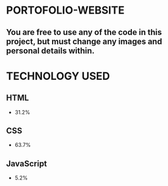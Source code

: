 # PORTOFOLIO-WEBSITE
## You are free to use any of the code in this project, but must change any images and personal details within.

# TECHNOLOGY USED
## HTML 
 - 31.2%

## CSS
 - 63.7%

## JavaScript
 - 5.2%
